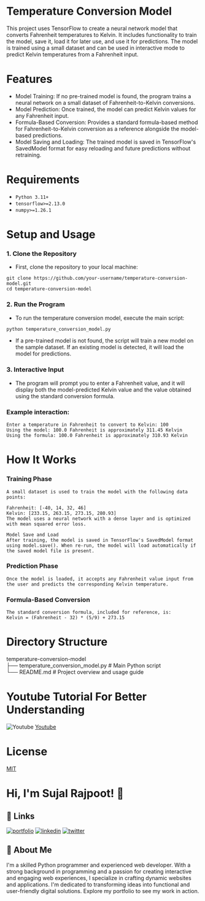 # Temperature Conversion Model

This project uses TensorFlow to create a neural network model that converts Fahrenheit temperatures to Kelvin. It includes functionality to train the model, save it, load it for later use, and use it for predictions. The model is trained using a small dataset and can be used in interactive mode to predict Kelvin temperatures from a Fahrenheit input.

# Features

- Model Training: If no pre-trained model is found, the program trains a neural network on a small dataset of Fahrenheit-to-Kelvin conversions.
- Model Prediction: Once trained, the model can predict Kelvin values for any Fahrenheit input.
- Formula-Based Conversion: Provides a standard formula-based method for Fahrenheit-to-Kelvin conversion as a reference alongside the model-based predictions.
- Model Saving and Loading: The trained model is saved in TensorFlow's SavedModel format for easy reloading and future predictions without retraining.

# Requirements
- `Python 3.11+`
- `tensorflow>=2.13.0`
- `numpy>=1.26.1`

# Setup and Usage
### 1. Clone the Repository
- First, clone the repository to your local machine:
```
git clone https://github.com/your-username/temperature-conversion-model.git
cd temperature-conversion-model
```
### 2. Run the Program
- To run the temperature conversion model, execute the main script:
```python
python temperature_conversion_model.py
```

- If a pre-trained model is not found, the script will train a new model on the sample dataset. If an existing model is detected, it will load the model for predictions.

### 3. Interactive Input
- The program will prompt you to enter a Fahrenheit value, and it will display both the model-predicted Kelvin value and the value obtained using the standard conversion formula.

### Example interaction:

```
Enter a temperature in Fahrenheit to convert to Kelvin: 100
Using the model: 100.0 Fahrenheit is approximately 311.45 Kelvin
Using the formula: 100.0 Fahrenheit is approximately 310.93 Kelvin
```

# How It Works
### Training Phase
    A small dataset is used to train the model with the following data points:

    Fahrenheit: [-40, 14, 32, 46]
    Kelvin: [233.15, 263.15, 273.15, 280.93]
    The model uses a neural network with a dense layer and is optimized with mean squared error loss.

    Model Save and Load
    After training, the model is saved in TensorFlow's SavedModel format using model.save(). When re-run, the model will load automatically if the saved model file is present.

### Prediction Phase
    Once the model is loaded, it accepts any Fahrenheit value input from the user and predicts the corresponding Kelvin temperature.

### Formula-Based Conversion
    The standard conversion formula, included for reference, is:
    Kelvin = (Fahrenheit - 32) * (5/9) + 273.15

# Directory Structure
temperature-conversion-model\
├── temperature_conversion_model.py  # Main Python script\
└── README.md                        # Project overview and usage guide

# Youtube Tutorial For Better Understanding

![Youtube](https://encrypted-tbn0.gstatic.com/images?q=tbn:ANd9GcQclNIoNM5iARVIRk-bzqsBcD1_8HpMPZw_0vnuvM6xHTQh_G5GWtbNBg0XxwAX7KJ-8uc&usqp=CAU)
[Youtube](https://www.youtube.com/watch?v=BJ385xQVVOk)

# License

[MIT](https://choosealicense.com/licenses/mit/)
# Hi, I'm Sujal Rajpoot! 👋
## 🔗 Links
[![portfolio](https://img.shields.io/badge/my_portfolio-000?style=for-the-badge&logo=ko-fi&logoColor=white)](https://sujalrajpoot.netlify.app/)
[![linkedin](https://img.shields.io/badge/linkedin-0A66C2?style=for-the-badge&logo=linkedin&logoColor=white)](https://www.linkedin.com/in/sujal-rajpoot-469888305/)
[![twitter](https://img.shields.io/badge/twitter-1DA1F2?style=for-the-badge&logo=twitter&logoColor=white)](https://twitter.com/sujalrajpoot70)


## 🚀 About Me
I'm a skilled Python programmer and experienced web developer. With a strong background in programming and a passion for creating interactive and engaging web experiences, I specialize in crafting dynamic websites and applications. I'm dedicated to transforming ideas into functional and user-friendly digital solutions. Explore my portfolio to see my work in action.
